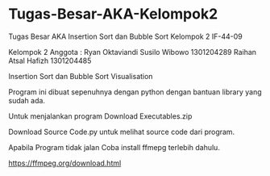 # Tugas-Besar-AKA-Kelompok2
Tugas Besar AKA  Insertion Sort dan Bubble Sort Kelompok 2 IF-44-09

Kelompok 2
Anggota : Ryan Oktaviandi Susilo Wibowo   1301204289
          Raihan Atsal Hafizh             1301204485
    
Insertion Sort dan Bubble Sort Visualisation

Program ini dibuat sepenuhnya dengan python dengan bantuan library yang sudah ada.

Untuk menjalankan program Download Executables.zip

Download Source Code.py untuk melihat source code dari program.

Apabila Program tidak jalan Coba install ffmepg terlebih dahulu.

https://ffmpeg.org/download.html

